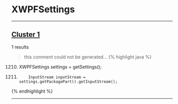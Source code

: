 # XWPFSettings

***

## [Cluster 1](./1)
1 results
> this comment could not be generated...
{% highlight java %}
1210. XWPFSettings settings = getSettings();
1215.         InputStream inputStream = settings.getPackagePart().getInputStream();
{% endhighlight %}

***

